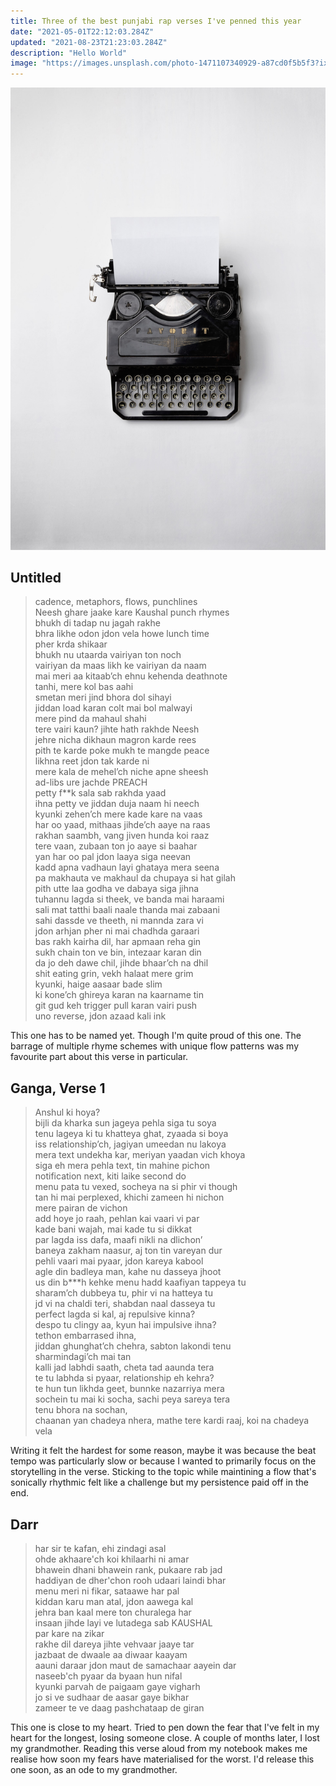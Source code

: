 ```yaml
---
title: Three of the best punjabi rap verses I've penned this year
date: "2021-05-01T22:12:03.284Z"
updated: "2021-08-23T21:23:03.284Z"
description: "Hello World"
image: "https://images.unsplash.com/photo-1471107340929-a87cd0f5b5f3?ixid=MnwxMjA3fDB8MHxwaG90by1wYWdlfHx8fGVufDB8fHx8&ixlib=rb-1.2.1&auto=format&fit=crop&w=1332&q=80"
---
```


![Writing](typewriter.jpg)

## Untitled

>cadence, metaphors, flows, punchlines<br>
>Neesh ghare jaake kare Kaushal punch rhymes<br>
>bhukh di tadap nu jagah rakhe<br>
>bhra likhe odon jdon vela howe lunch time<br>
>pher krda shikaar<br>
>bhukh nu utaarda vairiyan ton noch<br>
>vairiyan da maas likh ke vairiyan da naam<br>
>mai meri aa kitaab’ch ehnu kehenda deathnote<br>
>tanhi, mere kol bas aahi<br> 
>smetan meri jind bhora dol sihayi<br>
>jiddan load karan colt mai bol malwayi<br>
>mere pind da mahaul shahi<br>
>tere vairi kaun? jihte hath rakhde Neesh<br>
>jehre nicha dikhaun magron karde rees<br>
>pith te karde poke mukh te mangde peace<br>
>likhna reet jdon tak karde ni<br>
>mere kala de mehel’ch niche apne sheesh<br>
>ad-libs ure jachde PREACH<br>
>petty f**k sala sab rakhda yaad<br>
>ihna petty ve jiddan duja naam hi neech<br>
>kyunki zehen’ch mere kade kare na vaas<br>
>har oo yaad, mithaas jihde’ch aaye na raas<br>
>rakhan saambh, vang jiven hunda koi raaz<br>
>tere vaan, zubaan ton jo aaye si baahar<br>
>yan har oo pal jdon laaya siga neevan<br>
>kadd apna vadhaun layi ghataya mera seena<br>
>pa makhauta ve makhaul da chupaya si hat gilah<br>
>pith utte laa godha ve dabaya siga jihna<br>
>tuhannu lagda si theek, ve banda mai haraami<br>
>sali mat tatthi baali naale thanda mai zabaani<br>
>sahi dassde ve theeth, ni mannda zara vi<br>
>jdon arhjan pher ni mai chadhda garaari<br>
>bas rakh kairha dil, har apmaan reha gin<br>
>sukh chain ton ve bin, intezaar karan din<br> 
>da jo deh dawe chil, jihde bhaar’ch na dhil<br>
>shit eating grin, vekh halaat mere grim<br>
>kyunki, haige aasaar bade slim<br>
>ki kone’ch ghireya karan na kaarname tin<br>
>git gud keh trigger pull karan vairi push<br>
>uno reverse, jdon azaad kali ink<br>




This one has to be named yet. Though I'm quite proud of this one. The barrage of multiple rhyme schemes with unique flow patterns was my favourite part about this verse in particular.

## Ganga, Verse 1

>Anshul ki hoya?<br>
>bijli da kharka sun jageya pehla siga tu soya<br> 
>tenu lageya ki tu khatteya ghat, zyaada si boya<br>
>iss relationship’ch, jagiyan umeedan nu lakoya<br>
>mera text undekha kar, meriyan yaadan vich khoya<br>
>siga eh mera pehla text, tin mahine pichon<br>
>notification next, kiti laike second do<br>
>menu pata tu vexed, socheya na si phir vi though<br>
>tan hi mai perplexed, khichi zameen hi nichon<br>
>mere pairan de vichon<br>
>add hoye jo raah, pehlan kai vaari vi par<br>
>kade bani wajah, mai kade tu si dikkat<br>
>par lagda iss dafa, maafi nikli na dlichon’<br>
>baneya zakham naasur, aj ton tin vareyan dur<br>
>pehli vaari mai pyaar, jdon kareya kabool<br>
>agle din badleya man, kahe nu dasseya jhoot<br>
>us din b***h kehke menu hadd kaafiyan tappeya tu<br>
>sharam’ch dubbeya tu, phir vi na hatteya tu<br>
>jd vi na chaldi teri, shabdan naal dasseya tu<br>
>perfect lagda si kal, aj repulsive kinna?<br>
>despo tu clingy aa, kyun hai impulsive ihna?<br>
>tethon embarrased ihna,<br> 
>jiddan ghunghat’ch chehra, sabton lakondi tenu<br>
>sharmindagi’ch mai tan<br>
>kalli jad labhdi saath, cheta tad aaunda tera<br>
>te tu labhda si pyaar, relationship eh kehra?<br>
>te hun tun likhda geet, bunnke nazarriya mera<br>
>sochein tu mai ki socha, sachi peya sareya tera<br>
>tenu bhora na sochan,<br> 
>chaanan yan chadeya nhera, mathe tere kardi raaj, koi na chadeya vela<br>

Writing it felt the hardest for some reason, maybe it was because the beat tempo was particularly slow or because I wanted to primarily focus on the storytelling in the verse. Sticking to the topic while maintining a flow that's sonically rhythmic felt like a challenge but my persistence paid off in the end.

## Darr

>har sir te kafan, ehi zindagi asal<br>
>ohde akhaare'ch koi khilaarhi ni amar<br>
>bhawein dhani bhawein rank, pukaare rab jad<br>
>haddiyan de dher'chon rooh udaari laindi bhar<br>
>menu meri ni fikar, sataawe har pal<br>
>kiddan karu man atal, jdon aawega kal<br>
>jehra ban kaal mere ton churalega har<br>
>insaan jihde layi ve lutadega sab KAUSHAL<br>
>par kare na zikar<br>
>rakhe dil dareya jihte vehvaar jaaye tar<br> 
>jazbaat de dwaale aa diwaar kaayam<br>
>aauni daraar jdon maut de samachaar aayein dar<br>
>naseeb'ch pyaar da byaan hun nifal<br>
>kyunki parvah de paigaam gaye vigharh<br>
>jo si ve sudhaar de aasar gaye bikhar<br>
>zameer te ve daag pashchataap de giran<br> 

This one is close to my heart. Tried to pen down the fear that I've felt in my heart for the longest, losing someone close. A couple of months later, I lost my grandmother. Reading this verse aloud from my notebook makes me realise how soon my fears have materialised for the worst. I'd release this one soon, as an ode to my grandmother. 

